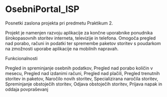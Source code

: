 # OsebniPortal_ISP
Posnetki zaslona projekta pri predmetu Praktikum 2. 

Projekt je namenjen razvoju aplikacije za končne uporabnike
ponudnika širokopasovnih storitev interneta, televizije in telefona.
Omogoča pregled nad porabo, računi in podatki ter spremembe paketov storitev s poudarkom na zmožnosti uporabe aplikacije na mobilnih napravah.

Funkcionalnosti

Pregled in spreminjanje osebnih podatkov,
Pregled nad porabo količin v mesecu,
Pregled nad izdanimi računi,
Pregled nad plačili,
Pregled trenutnih storitev in paketov,
Naročilo novih storitev,
Specializirana naročila storitev,
Spreminjanje obstoječih storitev,
Odjava obstoječih storitev,
Prijava napak in oddaja povpraševanj
